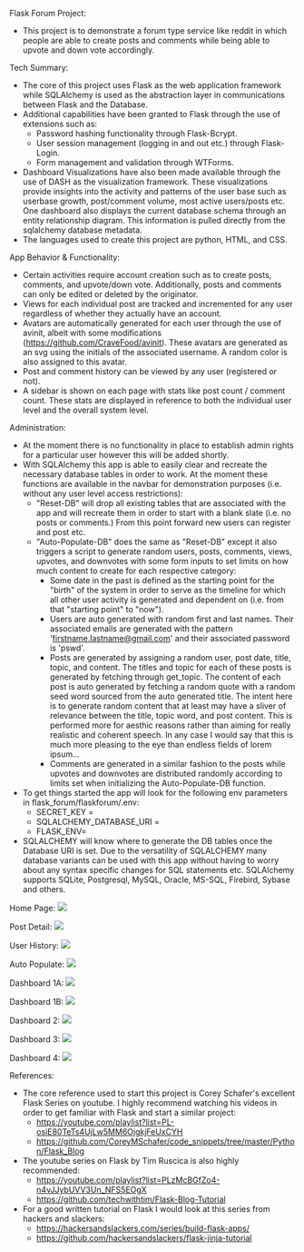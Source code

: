 Flask Forum Project:
 - This project is to demonstrate a forum type service like reddit in which 
people are able to create posts and comments while being able to upvote
and down vote accordingly.

Tech Summary:
 - The core of this project uses Flask as the web application framework
while SQLAlchemy is used as the abstraction layer in communications between
Flask and the Database.
 - Additional capabilities have been granted to Flask through the use of
extensions such as:
   - Password hashing functionality through Flask-Bcrypt.
   - User session management (logging in and out etc.) through Flask-Login.
   - Form management and validation through WTForms.
 - Dashboard Visualizations have also been made available through the use of
DASH as the visualization framework.  These visualizations provide insights
into the activity and patterns of the user base such as userbase growth,
post/comment volume, most active users/posts etc.  One dashboard also displays
the current database schema through an entity relationship diagram.  This
information is pulled directly from the sqlalchemy database metadata.
 - The languages used to create this project are python, HTML, and CSS.
 
App Behavior & Functionality:
  - Certain activities require account creation such as to create posts,
comments, and upvote/down vote.  Additionally, posts and comments can only
be edited or deleted by the originator.
  - Views for each individual post are tracked and incremented for any user
regardless of whether they actually have an account.
  - Avatars are automatically generated for each user through the use of
avinit, albeit with some modifications (https://github.com/CraveFood/avinit).
These avatars are generated as an svg using the initials of the associated
username.  A random color is also assigned to this avatar.
  - Post and comment history can be viewed by any user (registered or not).
  - A sidebar is shown on each page with stats like post count / comment count.
These stats are displayed in reference to both the individual user level and
the overall system level.

Administration:
 - At the moment there is no functionality in place to establish admin rights for
a particular user however this will be added shortly.
 - With SQLAlchemy this app is able to easily clear and recreate the necessary
database tables in order to work.  At the moment these functions are available
in the navbar for demonstration purposes (i.e. without any user level access
restrictions):
   - "Reset-DB" will drop all existing tables that are associated with the app 
 and will recreate them in order to start with a blank slate (i.e. no posts or
 comments.)  From this point forward new users can register and post etc.
   - "Auto-Populate-DB" does the same as "Reset-DB" except it also triggers a
 script to generate random users, posts, comments, views, upvotes, and downvotes 
 with some form inputs to set limits on how much content to create
 for each respective category:
     - Some date in the past is defined as the starting point for the "birth" of
 the system in order to serve as the timeline for which all other user activity is
 generated and dependent on (i.e. from that "starting point" to "now").
     - Users are auto generated with random first and last names.  Their
 associated emails are generated with the pattern 'firstname.lastname@gmail.com'
 and their associated password is 'pswd'.
     - Posts are generated by assigning a random user, post date, title, topic,
 and content.  The titles and topic for each of these posts is generated by fetching
 through get_topic.  The content of each post is auto generated by fetching a random
 quote with a random seed word sourced from the auto generated title.  The intent
 here is to generate random content that at least may have a sliver of relevance
 between the title, topic word, and post content.  This is performed more for
 aesthic reasons rather than aiming for really realistic and coherent speech.
 In any case I would say that this is much more pleasing to the eye than endless
 fields of lorem ipsum...
     - Comments are generated in a similar fashion to the posts while upvotes and
 downvotes are distributed randomly according to limits set when initializing the
 Auto-Populate-DB function.
 - To get things started the app will look for the following env parameters in 
flask_forum/flaskforum/.env:
   - SECRET_KEY =
   - SQLALCHEMY_DATABASE_URI =
   - FLASK_ENV=
 - SQLALCHEMY will know where to generate the DB tables once the Database URI is
set.  Due to the versatility of SQLALCHEMY many database variants can be used with
this app without having to worry about any syntax specific changes for SQL statements
etc.  SQLAlchemy supports SQLite, Postgresql, MySQL, Oracle, MS-SQL, Firebird, Sybase
and others.

Home Page:
![](app/static/screenshots/home_page.png)

Post Detail:
![](app/static/screenshots/post_detail.png)

User History:
![](app/static/screenshots/user_history.png)

Auto Populate:
![](app/static/screenshots/auto_populate.png)

Dashboard 1A:
![](app/static/screenshots/dasboard_1A.png)

Dashboard 1B:
![](app/static/screenshots/dashboard_1B.png)

Dashboard 2:
![](app/static/screenshots/dashboard_2.png)

Dashboard 3:
![](app/static/screenshots/dashboard_3.png)

Dashboard 4:
![](app/static/screenshots/dashboard_4.png)

References:
 - The core reference used to start this project is Corey Schafer's excellent Flask
Series on youtube.  I highly recommend watching his videos in order to get familiar
with Flask and start a similar project:
   - https://youtube.com/playlist?list=PL-osiE80TeTs4UjLw5MM6OjgkjFeUxCYH
   - https://github.com/CoreyMSchafer/code_snippets/tree/master/Python/Flask_Blog
 - The youtube series on Flask by Tim Ruscica is also highly recommended:
   - https://youtube.com/playlist?list=PLzMcBGfZo4-n4vJJybUVV3Un_NFS5EOgX
   - https://github.com/techwithtim/Flask-Blog-Tutorial
 - For a good written tutorial on Flask I would look at this series from
hackers and slackers:
   - https://hackersandslackers.com/series/build-flask-apps/
   - https://github.com/hackersandslackers/flask-jinja-tutorial